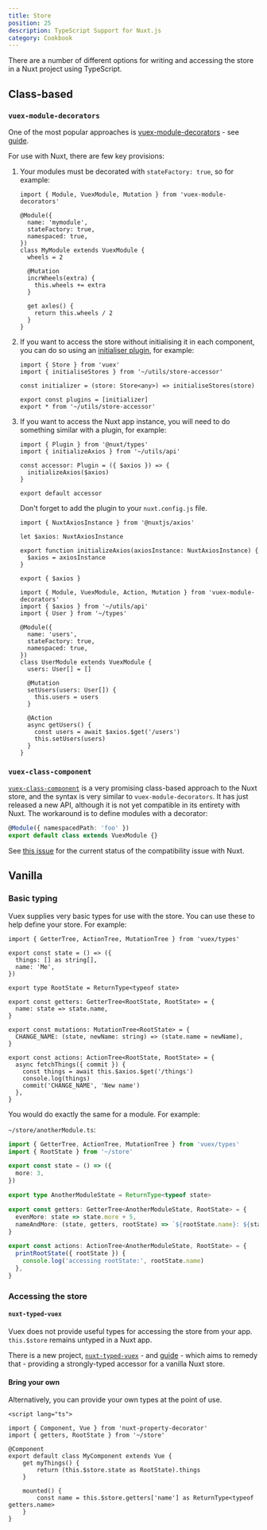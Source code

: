 ```yaml
---
title: Store
position: 25
description: TypeScript Support for Nuxt.js
category: Cookbook
---
```


There are a number of different options for writing and accessing the store in a Nuxt project using TypeScript.

## Class-based

### `vuex-module-decorators`

One of the most popular approaches is [vuex-module-decorators](https://github.com/championswimmer/vuex-module-decorators) - see [guide](https://championswimmer.in/vuex-module-decorators/).


For use with Nuxt, there are few key provisions:

1. Your modules must be decorated with `stateFactory: true`, so for example:

   ```ts{}[store/mymodule.ts]
   import { Module, VuexModule, Mutation } from 'vuex-module-decorators'

   @Module({
     name: 'mymodule',
     stateFactory: true,
     namespaced: true,
   })
   class MyModule extends VuexModule {
     wheels = 2

     @Mutation
     incrWheels(extra) {
       this.wheels += extra
     }

     get axles() {
       return this.wheels / 2
     }
   }
   ```

2. If you want to access the store without initialising it in each component, you can do so using an [initialiser plugin](https://github.com/championswimmer/vuex-module-decorators#accessing-modules-with-nuxtjs), for example:
   ```ts{}[store/index.ts]
   import { Store } from 'vuex'
   import { initialiseStores } from '~/utils/store-accessor'

   const initializer = (store: Store<any>) => initialiseStores(store)

   export const plugins = [initializer]
   export * from '~/utils/store-accessor'
   ```

3. If you want to access the Nuxt app instance, you will need to do something similar with a plugin, for example:
   ```ts{}[plugins/axios-accessor.ts]
   import { Plugin } from '@nuxt/types'
   import { initializeAxios } from '~/utils/api'

   const accessor: Plugin = ({ $axios }) => {
     initializeAxios($axios)
   }

   export default accessor
   ```

   Don't forget to add the plugin to your `nuxt.config.js` file.

   ```ts{}[utils/api.ts]
   import { NuxtAxiosInstance } from '@nuxtjs/axios'

   let $axios: NuxtAxiosInstance

   export function initializeAxios(axiosInstance: NuxtAxiosInstance) {
     $axios = axiosInstance
   }
   
   export { $axios }
   ```

   ```ts{}[store/users.ts]
   import { Module, VuexModule, Action, Mutation } from 'vuex-module-decorators'
   import { $axios } from '~/utils/api'
   import { User } from '~/types'

   @Module({
     name: 'users',
     stateFactory: true,
     namespaced: true,
   })
   class UserModule extends VuexModule {
     users: User[] = []

     @Mutation
     setUsers(users: User[]) {
       this.users = users
     }

     @Action
     async getUsers() {
       const users = await $axios.$get('/users')
       this.setUsers(users)
     }
   }
   ```

### `vuex-class-component`

[`vuex-class-component`](https://github.com/michaelolof/vuex-class-component) is a very promising class-based approach to the Nuxt store, and the syntax is very similar to `vuex-module-decorators`. It has just released a new API, although it is not yet compatible in its entirety with Nuxt. The workaround is to define modules with a decorator:

```ts
@Module({ namespacedPath: 'foo' })
export default class extends VuexModule {}
```

See [this issue](https://github.com/michaelolof/vuex-class-component/issues/43) for the current status of the compatibility issue with Nuxt.

## Vanilla

### Basic typing

Vuex supplies very basic types for use with the store. You can use these to help define your store. For example:

```ts{}[store/index.ts]
import { GetterTree, ActionTree, MutationTree } from 'vuex/types'

export const state = () => ({
  things: [] as string[],
  name: 'Me',
})

export type RootState = ReturnType<typeof state>

export const getters: GetterTree<RootState, RootState> = {
  name: state => state.name,
}

export const mutations: MutationTree<RootState> = {
  CHANGE_NAME: (state, newName: string) => (state.name = newName),
}

export const actions: ActionTree<RootState, RootState> = {
  async fetchThings({ commit }) {
    const things = await this.$axios.$get('/things')
    console.log(things)
    commit('CHANGE_NAME', 'New name')
  },
}
```

You would do exactly the same for a module. For example:

`~/store/anotherModule.ts`:
```ts
import { GetterTree, ActionTree, MutationTree } from 'vuex/types'
import { RootState } from '~/store'

export const state = () => ({
  more: 3,
})

export type AnotherModuleState = ReturnType<typeof state>

export const getters: GetterTree<AnotherModuleState, RootState> = {
  evenMore: state => state.more + 5,
  nameAndMore: (state, getters, rootState) => `${rootState.name}: ${state.more}`,
}

export const actions: ActionTree<AnotherModuleState, RootState> = {
  printRootState({ rootState }) {
    console.log('accessing rootState:', rootState.name)
  },
}
```

### Accessing the store

#### `nuxt-typed-vuex`

Vuex does not provide useful types for accessing the store from your app. `this.$store` remains untyped in a Nuxt app.

There is a new project, [`nuxt-typed-vuex`](https://github.com/danielroe/nuxt-typed-vuex) - and [guide](https://nuxt-typed-vuex.danielcroe.com/) - which aims to remedy that - providing a strongly-typed accessor for a vanilla Nuxt store.

#### Bring your own

Alternatively, you can provide your own types at the point of use.

```ts{}[components/MyComponent.vue]
<script lang="ts">

import { Component, Vue } from 'nuxt-property-decorator'
import { getters, RootState } from '~/store'

@Component
export default class MyComponent extends Vue {
    get myThings() {
        return (this.$store.state as RootState).things
    }

    mounted() {
        const name = this.$store.getters['name'] as ReturnType<typeof getters.name>
    }
}
```
